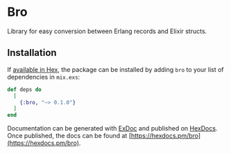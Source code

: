 # Bro

Library for easy conversion between Erlang records and Elixir structs.

## Installation

If [available in Hex](https://hex.pm/docs/publish), the package can be installed
by adding `bro` to your list of dependencies in `mix.exs`:

```elixir
def deps do
  [
    {:bro, "~> 0.1.0"}
  ]
end
```

Documentation can be generated with [ExDoc](https://github.com/elixir-lang/ex_doc)
and published on [HexDocs](https://hexdocs.pm). Once published, the docs can
be found at [https://hexdocs.pm/bro](https://hexdocs.pm/bro).

